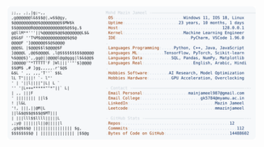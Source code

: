 <picture>
  <source srcset="https://raw.githubusercontent.com/mmazinjameel/mmazinjameel/main/dark_mode.svg?v=1757160998" media="(prefers-color-scheme: dark)">
  <img src="https://raw.githubusercontent.com/mmazinjameel/mmazinjameel/main/light_mode.svg?v=1757160998">
</picture>
